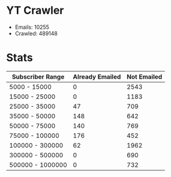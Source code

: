 # YT Crawler
- Emails: 10255
- Crawled: 489148

# Stats
| Subscriber Range  | Already Emailed | Not Emailed |
|-------|-------|-------|
| 5000 - 15000 | 0 | 2543 |
| 15000 - 25000 | 0 | 1183 |
| 25000 - 35000 | 47 | 709 |
| 35000 - 50000 | 148 | 642 |
| 50000 - 75000 | 140 | 769 |
| 75000 - 100000 | 176 | 452 |
| 100000 - 300000 | 62 | 1962 |
| 300000 - 500000 | 0 | 690 |
| 500000 - 1000000 | 0 | 732 |
